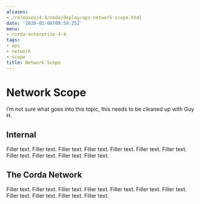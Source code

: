 ```yaml
---
aliases:
- /releases/4.4/node/deploy/ops-network-scope.html
date: '2020-01-08T09:59:25Z'
menu:
- corda-enterprise-4-4
tags:
- ops
- network
- scope
title: Network Scope
---
```



# Network Scope

I’m not sure what goes into this topic, this needs to be cleaned up with Guy H.


## Internal

Filler text. Filler text. Filler text. Filler text. Filler text. Filler text. Filler text. Filler text. Filler text. Filler text. Filler text.


## The Corda Network

Filler text. Filler text. Filler text. Filler text. Filler text. Filler text. Filler text. Filler text. Filler text. Filler text. Filler text.


